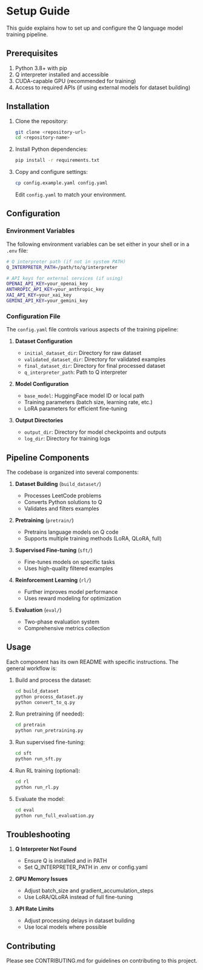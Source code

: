 # Setup Guide

This guide explains how to set up and configure the Q language model training pipeline.

## Prerequisites

1. Python 3.8+ with pip
2. Q interpreter installed and accessible
3. CUDA-capable GPU (recommended for training)
4. Access to required APIs (if using external models for dataset building)

## Installation

1. Clone the repository:
   ```bash
   git clone <repository-url>
   cd <repository-name>
   ```

2. Install Python dependencies:
   ```bash
   pip install -r requirements.txt
   ```

3. Copy and configure settings:
   ```bash
   cp config.example.yaml config.yaml
   ```
   Edit `config.yaml` to match your environment.

## Configuration

### Environment Variables

The following environment variables can be set either in your shell or in a `.env` file:

```bash
# Q interpreter path (if not in system PATH)
Q_INTERPRETER_PATH=/path/to/q/interpreter

# API keys for external services (if using)
OPENAI_API_KEY=your_openai_key
ANTHROPIC_API_KEY=your_anthropic_key
XAI_API_KEY=your_xai_key
GEMINI_API_KEY=your_gemini_key
```

### Configuration File

The `config.yaml` file controls various aspects of the training pipeline:

1. **Dataset Configuration**
   - `initial_dataset_dir`: Directory for raw dataset
   - `validated_dataset_dir`: Directory for validated examples
   - `final_dataset_dir`: Directory for final processed dataset
   - `q_interpreter_path`: Path to Q interpreter

2. **Model Configuration**
   - `base_model`: HuggingFace model ID or local path
   - Training parameters (batch size, learning rate, etc.)
   - LoRA parameters for efficient fine-tuning

3. **Output Directories**
   - `output_dir`: Directory for model checkpoints and outputs
   - `log_dir`: Directory for training logs

## Pipeline Components

The codebase is organized into several components:

1. **Dataset Building** (`build_dataset/`)
   - Processes LeetCode problems
   - Converts Python solutions to Q
   - Validates and filters examples

2. **Pretraining** (`pretrain/`)
   - Pretrains language models on Q code
   - Supports multiple training methods (LoRA, QLoRA, full)

3. **Supervised Fine-tuning** (`sft/`)
   - Fine-tunes models on specific tasks
   - Uses high-quality filtered examples

4. **Reinforcement Learning** (`rl/`)
   - Further improves model performance
   - Uses reward modeling for optimization

5. **Evaluation** (`eval/`)
   - Two-phase evaluation system
   - Comprehensive metrics collection

## Usage

Each component has its own README with specific instructions. The general workflow is:

1. Build and process the dataset:
   ```bash
   cd build_dataset
   python process_dataset.py
   python convert_to_q.py
   ```

2. Run pretraining (if needed):
   ```bash
   cd pretrain
   python run_pretraining.py
   ```

3. Run supervised fine-tuning:
   ```bash
   cd sft
   python run_sft.py
   ```

4. Run RL training (optional):
   ```bash
   cd rl
   python run_rl.py
   ```

5. Evaluate the model:
   ```bash
   cd eval
   python run_full_evaluation.py
   ```

## Troubleshooting

1. **Q Interpreter Not Found**
   - Ensure Q is installed and in PATH
   - Set Q_INTERPRETER_PATH in .env or config.yaml

2. **GPU Memory Issues**
   - Adjust batch_size and gradient_accumulation_steps
   - Use LoRA/QLoRA instead of full fine-tuning

3. **API Rate Limits**
   - Adjust processing delays in dataset building
   - Use local models where possible

## Contributing

Please see CONTRIBUTING.md for guidelines on contributing to this project. 